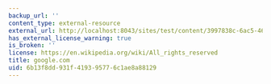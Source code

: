 ```yaml
---
backup_url: ''
content_type: external-resource
external_url: http://localhost:8043/sites/test/content/3997838c-6ac5-4661-89db-316ba5bae357/?ocw_resource_link_uuid=3997838c-6ac5-4661-89db-316ba5bae357&ocw_resource_link_suffix=
has_external_license_warning: true
is_broken: ''
license: https://en.wikipedia.org/wiki/All_rights_reserved
title: google.com
uid: 6b13f8dd-931f-4193-9577-6c1ae8a88129
---
```

